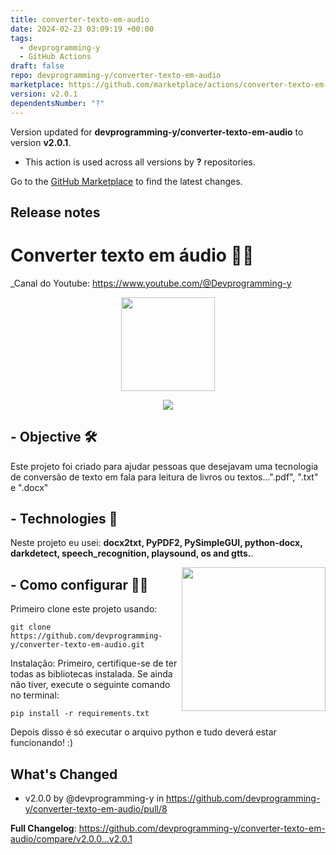 ```yaml
---
title: converter-texto-em-audio
date: 2024-02-23 03:09:19 +00:00
tags:
  - devprogramming-y
  - GitHub Actions
draft: false
repo: devprogramming-y/converter-texto-em-audio
marketplace: https://github.com/marketplace/actions/converter-texto-em-audio
version: v2.0.1
dependentsNumber: "?"
---
```



Version updated for **devprogramming-y/converter-texto-em-audio** to version **v2.0.1**.
- This action is used across all versions by **?** repositories.

Go to the [GitHub Marketplace](https://github.com/marketplace/actions/converter-texto-em-audio) to find the latest changes.

## Release notes

# Converter texto em áudio 👨‍💻

_Canal do Youtube: https://www.youtube.com/@Devprogramming-y

<div align="center">
<img width='150' src="https://avatars.githubusercontent.com/u/159826062?v=4"/>
</div>
<div align="center">

<p>    </p>
<img src="https://img.shields.io/badge/python-3670A0?style=for-the-badge&logo=python&logoColor=white"/>
</div>



## -  Objective 🛠️
Este projeto foi criado para ajudar pessoas que desejavam uma tecnologia de conversão de texto em fala para leitura de livros ou textos...".pdf", ".txt" e ".docx"


## - Technologies 🚀️
Neste projeto eu usei: **docx2txt, PyPDF2, PySimpleGUI, python-docx, darkdetect, speech_recognition, playsound, os and gtts.**.

<img align='right' width="230" height="" src="./images/Captura_de_tela_de_2024-02-14_16-50-09.png" />

## - Como configurar 👨‍💻
Primeiro clone este projeto usando:
```
git clone https://github.com/devprogramming-y/converter-texto-em-audio.git
```
Instalação: Primeiro, certifique-se de ter todas as bibliotecas instalada. Se ainda não tiver, execute o seguinte comando no terminal:
```
pip install -r requirements.txt
```
Depois disso é só executar o arquivo python e tudo deverá estar funcionando! :)

## What's Changed
* v2.0.0 by @devprogramming-y in https://github.com/devprogramming-y/converter-texto-em-audio/pull/8


**Full Changelog**: https://github.com/devprogramming-y/converter-texto-em-audio/compare/v2.0.0...v2.0.1

